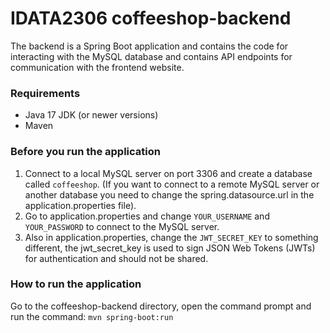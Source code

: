 # IDATA2306 coffeeshop-backend

The backend is a Spring Boot application and contains the code for interacting with the MySQL database and contains API endpoints for communication with the frontend website.

### Requirements

- Java 17 JDK (or newer versions)
- Maven

### Before you run the application

1. Connect to a local MySQL server on port 3306 and create a database called `coffeeshop`. (If you want to connect to a remote MySQL server or another database you need to change the spring.datasource.url in the application.properties file).
2. Go to application.properties and change `YOUR_USERNAME` and `YOUR_PASSWORD` to connect to the MySQL server.
3. Also in application.properties, change the `JWT_SECRET_KEY` to something different, the jwt_secret_key is used to sign JSON Web Tokens (JWTs) for authentication and should not be shared.

### How to run the application

Go to the coffeeshop-backend directory, open the command prompt and run the command: `mvn spring-boot:run`
